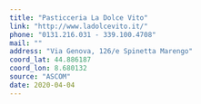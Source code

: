 ```yaml
---
title: "Pasticceria La Dolce Vito"
link: "http://www.ladolcevito.it/"
phone: "0131.216.031 - 339.100.4708"
mail: ""
address: "Via Genova, 126/e Spinetta Marengo"
coord_lat: 44.886187
coord_lon: 8.680132
source: "ASCOM"
date: 2020-04-04
---
```



